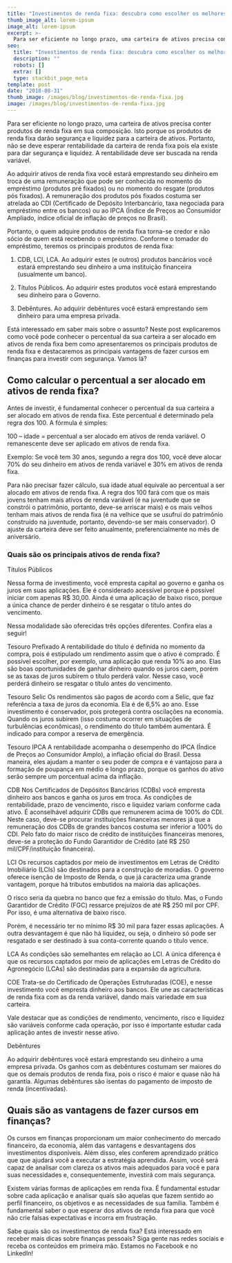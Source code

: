 ```yaml
---
title: "Investimentos de renda fixa: descubra como escolher os melhores"
thumb_image_alt: lorem-ipsum
image_alt: lorem-ipsum
excerpt: >-
  Para ser eficiente no longo prazo, uma carteira de ativos precisa conter produtos de renda fixa em sua composição. Isto porque os produtos de renda fixa darão segurança e liquidez para a carteira de ativos. Portanto, não se deve esperar rentabilidade da carteira de renda fixa pois ela existe para dar segurança e liquidez. A rentabilidade deve ser buscada na renda variável.
seo:
  title: "Investimentos de renda fixa: descubra como escolher os melhores"
  description: ""
  robots: []
  extra: []
  type: stackbit_page_meta
template: post
date: "2018-08-31"
thumb_image: /images/blog/investimentos-de-renda-fixa.jpg
image: /images/blog/investimentos-de-renda-fixa.jpg
---
```


Para ser eficiente no longo prazo, uma carteira de ativos precisa conter produtos de renda fixa em sua composição. Isto porque os produtos de renda fixa darão segurança e liquidez para a carteira de ativos. Portanto, não se deve esperar rentabilidade da carteira de renda fixa pois ela existe para dar segurança e liquidez. A rentabilidade deve ser buscada na renda variável.

Ao adquirir ativos de renda fixa você estará emprestando seu dinheiro em troca de uma remuneração que pode ser conhecida no momento do empréstimo (produtos pré fixados) ou no momento do resgate (produtos pós fixados). A remuneração dos produtos pós fixados costuma ser atrelada ao CDI (Certificado de Depósito Interbancário, taxa negociada para empréstimo entre os bancos) ou ao IPCA (Índice de Preços ao Consumidor Ampliado, índice oficial de inflação de preços no Brasil).

Portanto, o quem adquire produtos de renda fixa torna-se credor e não sócio de quem está recebendo o empréstimo. Conforme o tomador do empréstimo, teremos os principais produtos de renda fixa:

1. CDB, LCI, LCA. Ao adquirir estes (e outros) produtos bancários você estará emprestando seu dinheiro a uma instituição financeira (usualmente um banco).

2. Títulos Públicos. Ao adquirir estes produtos você estará emprestando seu dinheiro para o Governo.

3. Debêntures. Ao adquirir debêntures você estará emprestando sem dinheiro para uma empresa privada.

Está interessado em saber mais sobre o assunto? Neste post explicaremos como você pode conhecer o percentual da sua carteira a ser alocado em ativos de renda fixa bem como apresentaremos os principais produtos de renda fixa e destacaremos as principais vantagens de fazer cursos em finanças para investir com segurança. Vamos lá?

## Como calcular o percentual a ser alocado em ativos de renda fixa?

Antes de investir, é fundamental conhecer o percentual da sua carteira a ser alocado em ativos de renda fixa. Este percentual é determinado pela regra dos 100. A fórmula é simples:

100 – idade = percentual a ser alocado em ativos de renda variável. O remanescente deve ser aplicado em ativos de renda fixa.

Exemplo: Se você tem 30 anos, segundo a regra dos 100, você deve alocar 70% do seu dinheiro em ativos de renda variável e 30% em ativos de renda fixa.

Para não precisar fazer cálculo, sua idade atual equivale ao percentual a ser alocado em ativos de renda fixa. A regra dos 100 fará com que os mais jovens tenham mais ativos de renda variável (é na juventude que se constrói o patrimônio, portanto, deve-se arriscar mais) e os mais velhos tenham mais ativos de renda fixa (é na velhice que se usufrui do patrimônio construído na juventude, portanto, devendo-se ser mais conservador). O ajuste da carteira deve ser feito anualmente, preferencialmente no mês de aniversário.

### Quais são os principais ativos de renda fixa?

Títulos Públicos

Nessa forma de investimento, você empresta capital ao governo e ganha os juros em suas aplicações. Ele é considerado acessível porque é possível iniciar com apenas R$ 30,00. Ainda é uma aplicação de baixo risco, porque a única chance de perder dinheiro é se resgatar o título antes do vencimento.

Nessa modalidade são oferecidas três opções diferentes. Confira elas a seguir!

Tesouro Prefixado
A rentabilidade do título é definida no momento da compra, pois é estipulado um rendimento assim que o ativo é comprado. É possível escolher, por exemplo, uma aplicação que renda 10% ao ano. Elas são boas oportunidades de ganhar dinheiro quando os juros caem, porém se as taxas de juros subirem o título perderá valor. Nesse caso, você perderá dinheiro se resgatar o título antes do vencimento.

Tesouro Selic
Os rendimentos são pagos de acordo com a Selic, que faz referência a taxa de juros da economia. Ela é de 6,5% ao ano. Esse investimento é conservador, pois protegerá contra oscilações na economia. Quando os juros subirem (isso costuma ocorrer em situações de turbulências econômicas), o rendimento do título também aumentará. É indicado para compor a reserva de emergência.

Tesouro IPCA
A rentabilidade acompanha o desempenho do IPCA (Índice de Preços ao Consumidor Amplo), a inflação oficial do Brasil. Dessa maneira, eles ajudam a manter o seu poder de compra e é vantajoso para a formação de poupança em médio e longo prazo, porque os ganhos do ativo serão sempre um porcentual acima da inflação.

CDB
Nos Certificados de Depósitos Bancários (CDBs) você empresta dinheiro aos bancos e ganha os juros em troca. As condições de rentabilidade, prazo de vencimento, risco e liquidez variam conforme cada ativo. É aconselhável adquirir CDBs que remunerem acima de 100% do CDI. Neste caso, deve-se procurar instituições financeiras menores já que a remuneração dos CDBs de grandes bancos costuma ser inferior a 100% do CDI. Pelo fato do maior risco de crédito de instituições financeiras menores, deve-se a proteção do Fundo Garantidor de Crédito (até R$ 250 mil/CPF/instituição financeira).

LCI
Os recursos captados por meio de investimentos em Letras de Crédito Imobiliário (LCIs) são destinados para a construção de moradias. O governo oferece isenção de Imposto de Renda, o que já caracteriza uma grande vantagem, porque há tributos embutidos na maioria das aplicações.

O risco seria da quebra no banco que fez a emissão do título. Mas, o Fundo Garantidor de Crédito (FGC) ressarce prejuízos de até R$ 250 mil por CPF. Por isso, é uma alternativa de baixo risco.

Porém, é necessário ter no mínimo R$ 30 mil para fazer essas aplicações. A outra desvantagem é que não há liquidez, ou seja, o dinheiro só pode ser resgatado e ser destinado à sua conta-corrente quando o título vence.

LCA
As condições são semelhantes em relação ao LCI. A única diferença é que os recursos captados por meio de aplicações em Letras de Crédito do Agronegócio (LCAs) são destinadas para a expansão da agricultura.

COE
Trata-se do Certificado de Operações Estruturadas (COE), e nesse investimento você empresta dinheiro aos bancos. Ele une as características de renda fixa com as da renda variável, dando mais variedade em sua carteira.

Vale destacar que as condições de rendimento, vencimento, risco e liquidez são variáveis conforme cada operação, por isso é importante estudar cada aplicação antes de investir nesse ativo.

Debêntures

Ao adquirir debêntures você estará emprestando seu dinheiro a uma empresa privada. Os ganhos com as debêntures costumam ser maiores do que os demais produtos de renda fixa, pois o risco é maior e quase não há garantia. Algumas debêntures são isentas do pagamento de imposto de renda (incentivadas).

## Quais são as vantagens de fazer cursos em finanças?

Os cursos em finanças proporcionam um maior conhecimento do mercado financeiro, da economia, além das vantagens e desvantagens dos investimentos disponíveis. Além disso, eles conferem aprendizado prático que que ajudará você a executar a estratégia aprendida. Assim, você será capaz de analisar com clareza os ativos mais adequados para você e para suas necessidades e, consequentemente, investirá com mais segurança.

Existem várias formas de aplicações em renda fixa. É fundamental estudar sobre cada aplicação e analisar quais são aquelas que fazem sentido ao perfil financeiro, os objetivos e as necessidades de sua família. Também é fundamental saber o que esperar dos ativos de renda fixa para que você não crie falsas expectativas e incorra em frustração.

Sabe quais são os investimentos de renda fixa? Está interessado em receber mais dicas sobre finanças pessoais? Siga gente nas redes sociais e receba os conteúdos em primeira mão. Estamos no Facebook e no LinkedIn!
